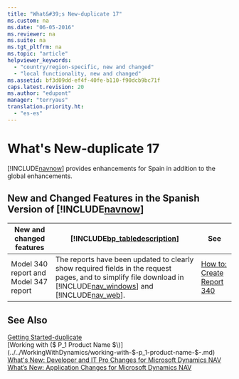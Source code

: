 ```yaml
---
title: "What&#39;s New-duplicate 17"
ms.custom: na
ms.date: "06-05-2016"
ms.reviewer: na
ms.suite: na
ms.tgt_pltfrm: na
ms.topic: "article"
helpviewer_keywords: 
  - "country/region-specific, new and changed"
  - "local functionality, new and changed"
ms.assetid: bf3d09dd-ef4f-40fe-b110-f90dcb9bc71f
caps.latest.revision: 20
ms.author: "edupont"
manager: "terryaus"
translation.priority.ht: 
  - "es-es"
---
```

# What&#39;s New-duplicate 17
[!INCLUDE[navnow](../../ApplicationDesign/includes/navnow_md.md)] provides enhancements for Spain in addition to the global enhancements.  
  
## New and Changed Features in the Spanish Version of [!INCLUDE[navnow](../../ApplicationDesign/includes/navnow_md.md)]  
  
|New and changed features|[!INCLUDE[bp_tabledescription](../../ApplicationDesign/includes/bp_tabledescription_md.md)]|See|  
|------------------------------|---------------------------------------|---------|  
|Model 340 report and Model 347 report|The reports have been updated to clearly show required fields in the request pages, and to simplify file download in [!INCLUDE[nav_windows](../../BusinessFunctionality/IntegratingWithMicrosoftOffice/includes/nav_windows_md.md)] and [!INCLUDE[nav_web](../../BusinessFunctionality/IntegratingWithMicrosoftDynamicsCRM/includes/nav_web_md.md)].|[How to: Create Report 340](../../LocalFunctionalityForMicrosoftDynamicsNav2016/Spain/how-to-create-report-340.md)|  
  
## See Also  
 [Getting Started\-duplicate](../../GettingStarted/getting-started-duplicate.md)   
 [Working with \($ P\_1 Product Name $\)](../../WorkingWithDynamics/working-with-$-p_1-product-name-$-.md)   
 [What's New: Developer and IT Pro Changes for Microsoft Dynamics NAV](../Topic/What's%20New:%20Developer%20and%20IT%20Pro%20Changes%20for%20Microsoft%20Dynamics%20NAV.md)   
 [What’s New: Application Changes for Microsoft Dynamics NAV](../../GettingStarted/what’s-new-application-changes-for-microsoft-dynamics-nav.md)